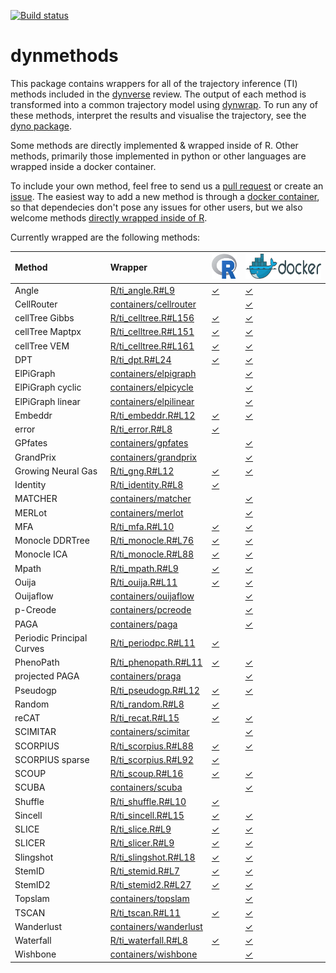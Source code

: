 
<!-- README.md is generated from README.Rmd. Please edit that file -->
[![Build status](https://travis-ci.org/dynverse/dynmethods.svg?branch=master)](https://travis-ci.org/dynverse/dynmethods)

dynmethods
==========

This package contains wrappers for all of the trajectory inference (TI) methods included in the [dynverse](https://www.github.com/dynverse/dynverse) review. The output of each method is transformed into a common trajectory model using [dynwrap](https://www.github.com/dynverse/dynwrap). To run any of these methods, interpret the results and visualise the trajectory, see the [dyno package](https://www.github.com/dynverse/dyno).

Some methods are directly implemented & wrapped inside of R. Other methods, primarily those implemented in python or other languages are wrapped inside a docker container.

To include your own method, feel free to send us a [pull request](https://github.com/dynverse/dynmethods/pulls) or create an [issue](https://github.com/dynverse/dynmethods/issues). The easiest way to add a new method is through a [docker container](https://dynverse.github.io/dynwrap/articles/create_ti_method_docker.html), so that dependecies don't pose any issues for other users, but we also welcome methods [directly wrapped inside of R](https://dynverse.github.io/dynwrap/articles/create_ti_method_r.html).

Currently wrapped are the following methods:

| Method                    | Wrapper                                                                                           | <img src='man/img/r_logo.png' height='40'>                                   | <img src='man/img/docker_logo.png' height='40'>        |
|:--------------------------|:--------------------------------------------------------------------------------------------------|:-----------------------------------------------------------------------------|:-------------------------------------------------------|
| Angle                     | [R/ti\_angle.R\#L9](https://github.com/dynverse/dynmethods/blob/master/R/ti_angle.R#L9)           | [✓](https://github.com/dynverse/dynmethods/blob/master/R/ti_angle.R#L9)      | [✓](https://hub.docker.com/r/dynverse/angle)           |
| CellRouter                | [containers/cellrouter](https://github.com/dynverse/dynmethods/blob/master/containers/cellrouter) |                                                                              | [✓](https://hub.docker.com/r/dynverse/cellrouter)      |
| cellTree Gibbs            | [R/ti\_celltree.R\#L156](https://github.com/dynverse/dynmethods/blob/master/R/ti_celltree.R#L156) | [✓](https://github.com/dynverse/dynmethods/blob/master/R/ti_celltree.R#L156) | [✓](https://hub.docker.com/r/dynverse/celltree_gibbs)  |
| cellTree Maptpx           | [R/ti\_celltree.R\#L151](https://github.com/dynverse/dynmethods/blob/master/R/ti_celltree.R#L151) | [✓](https://github.com/dynverse/dynmethods/blob/master/R/ti_celltree.R#L151) | [✓](https://hub.docker.com/r/dynverse/celltree_maptpx) |
| cellTree VEM              | [R/ti\_celltree.R\#L161](https://github.com/dynverse/dynmethods/blob/master/R/ti_celltree.R#L161) | [✓](https://github.com/dynverse/dynmethods/blob/master/R/ti_celltree.R#L161) | [✓](https://hub.docker.com/r/dynverse/celltree_vem)    |
| DPT                       | [R/ti\_dpt.R\#L24](https://github.com/dynverse/dynmethods/blob/master/R/ti_dpt.R#L24)             | [✓](https://github.com/dynverse/dynmethods/blob/master/R/ti_dpt.R#L24)       | [✓](https://hub.docker.com/r/dynverse/dpt)             |
| ElPiGraph                 | [containers/elpigraph](https://github.com/dynverse/dynmethods/blob/master/containers/elpigraph)   |                                                                              | [✓](https://hub.docker.com/r/dynverse/elpigraph)       |
| ElPiGraph cyclic          | [containers/elpicycle](https://github.com/dynverse/dynmethods/blob/master/containers/elpicycle)   |                                                                              | [✓](https://hub.docker.com/r/dynverse/elpicycle)       |
| ElPiGraph linear          | [containers/elpilinear](https://github.com/dynverse/dynmethods/blob/master/containers/elpilinear) |                                                                              | [✓](https://hub.docker.com/r/dynverse/elpilinear)      |
| Embeddr                   | [R/ti\_embeddr.R\#L12](https://github.com/dynverse/dynmethods/blob/master/R/ti_embeddr.R#L12)     | [✓](https://github.com/dynverse/dynmethods/blob/master/R/ti_embeddr.R#L12)   | [✓](https://hub.docker.com/r/dynverse/embeddr)         |
| error                     | [R/ti\_error.R\#L8](https://github.com/dynverse/dynmethods/blob/master/R/ti_error.R#L8)           | [✓](https://github.com/dynverse/dynmethods/blob/master/R/ti_error.R#L8)      |                                                        |
| GPfates                   | [containers/gpfates](https://github.com/dynverse/dynmethods/blob/master/containers/gpfates)       |                                                                              | [✓](https://hub.docker.com/r/dynverse/gpfates)         |
| GrandPrix                 | [containers/grandprix](https://github.com/dynverse/dynmethods/blob/master/containers/grandprix)   |                                                                              | [✓](https://hub.docker.com/r/dynverse/grandprix)       |
| Growing Neural Gas        | [R/ti\_gng.R\#L12](https://github.com/dynverse/dynmethods/blob/master/R/ti_gng.R#L12)             | [✓](https://github.com/dynverse/dynmethods/blob/master/R/ti_gng.R#L12)       | [✓](https://hub.docker.com/r/dynverse/gng)             |
| Identity                  | [R/ti\_identity.R\#L8](https://github.com/dynverse/dynmethods/blob/master/R/ti_identity.R#L8)     | [✓](https://github.com/dynverse/dynmethods/blob/master/R/ti_identity.R#L8)   |                                                        |
| MATCHER                   | [containers/matcher](https://github.com/dynverse/dynmethods/blob/master/containers/matcher)       |                                                                              | [✓](https://hub.docker.com/r/dynverse/matcher)         |
| MERLot                    | [containers/merlot](https://github.com/dynverse/dynmethods/blob/master/containers/merlot)         |                                                                              | [✓](https://hub.docker.com/r/dynverse/merlot)          |
| MFA                       | [R/ti\_mfa.R\#L10](https://github.com/dynverse/dynmethods/blob/master/R/ti_mfa.R#L10)             | [✓](https://github.com/dynverse/dynmethods/blob/master/R/ti_mfa.R#L10)       | [✓](https://hub.docker.com/r/dynverse/mfa)             |
| Monocle DDRTree           | [R/ti\_monocle.R\#L76](https://github.com/dynverse/dynmethods/blob/master/R/ti_monocle.R#L76)     | [✓](https://github.com/dynverse/dynmethods/blob/master/R/ti_monocle.R#L76)   | [✓](https://hub.docker.com/r/dynverse/monocle_ddrtree) |
| Monocle ICA               | [R/ti\_monocle.R\#L88](https://github.com/dynverse/dynmethods/blob/master/R/ti_monocle.R#L88)     | [✓](https://github.com/dynverse/dynmethods/blob/master/R/ti_monocle.R#L88)   | [✓](https://hub.docker.com/r/dynverse/monocle_ica)     |
| Mpath                     | [R/ti\_mpath.R\#L9](https://github.com/dynverse/dynmethods/blob/master/R/ti_mpath.R#L9)           | [✓](https://github.com/dynverse/dynmethods/blob/master/R/ti_mpath.R#L9)      | [✓](https://hub.docker.com/r/dynverse/mpath)           |
| Ouija                     | [R/ti\_ouija.R\#L11](https://github.com/dynverse/dynmethods/blob/master/R/ti_ouija.R#L11)         | [✓](https://github.com/dynverse/dynmethods/blob/master/R/ti_ouija.R#L11)     | [✓](https://hub.docker.com/r/dynverse/ouija)           |
| Ouijaflow                 | [containers/ouijaflow](https://github.com/dynverse/dynmethods/blob/master/containers/ouijaflow)   |                                                                              | [✓](https://hub.docker.com/r/dynverse/ouijaflow)       |
| p-Creode                  | [containers/pcreode](https://github.com/dynverse/dynmethods/blob/master/containers/pcreode)       |                                                                              | [✓](https://hub.docker.com/r/dynverse/pcreode)         |
| PAGA                      | [containers/paga](https://github.com/dynverse/dynmethods/blob/master/containers/paga)             |                                                                              | [✓](https://hub.docker.com/r/dynverse/paga)            |
| Periodic Principal Curves | [R/ti\_periodpc.R\#L11](https://github.com/dynverse/dynmethods/blob/master/R/ti_periodpc.R#L11)   | [✓](https://github.com/dynverse/dynmethods/blob/master/R/ti_periodpc.R#L11)  |                                                        |
| PhenoPath                 | [R/ti\_phenopath.R\#L11](https://github.com/dynverse/dynmethods/blob/master/R/ti_phenopath.R#L11) | [✓](https://github.com/dynverse/dynmethods/blob/master/R/ti_phenopath.R#L11) | [✓](https://hub.docker.com/r/dynverse/phenopath)       |
| projected PAGA            | [containers/praga](https://github.com/dynverse/dynmethods/blob/master/containers/praga)           |                                                                              | [✓](https://hub.docker.com/r/dynverse/praga)           |
| Pseudogp                  | [R/ti\_pseudogp.R\#L12](https://github.com/dynverse/dynmethods/blob/master/R/ti_pseudogp.R#L12)   | [✓](https://github.com/dynverse/dynmethods/blob/master/R/ti_pseudogp.R#L12)  | [✓](https://hub.docker.com/r/dynverse/pseudogp)        |
| Random                    | [R/ti\_random.R\#L8](https://github.com/dynverse/dynmethods/blob/master/R/ti_random.R#L8)         | [✓](https://github.com/dynverse/dynmethods/blob/master/R/ti_random.R#L8)     |                                                        |
| reCAT                     | [R/ti\_recat.R\#L15](https://github.com/dynverse/dynmethods/blob/master/R/ti_recat.R#L15)         | [✓](https://github.com/dynverse/dynmethods/blob/master/R/ti_recat.R#L15)     | [✓](https://hub.docker.com/r/dynverse/recat)           |
| SCIMITAR                  | [containers/scimitar](https://github.com/dynverse/dynmethods/blob/master/containers/scimitar)     |                                                                              | [✓](https://hub.docker.com/r/dynverse/scimitar)        |
| SCORPIUS                  | [R/ti\_scorpius.R\#L88](https://github.com/dynverse/dynmethods/blob/master/R/ti_scorpius.R#L88)   | [✓](https://github.com/dynverse/dynmethods/blob/master/R/ti_scorpius.R#L88)  | [✓](https://hub.docker.com/r/dynverse/scorpius)        |
| SCORPIUS sparse           | [R/ti\_scorpius.R\#L92](https://github.com/dynverse/dynmethods/blob/master/R/ti_scorpius.R#L92)   | [✓](https://github.com/dynverse/dynmethods/blob/master/R/ti_scorpius.R#L92)  |                                                        |
| SCOUP                     | [R/ti\_scoup.R\#L16](https://github.com/dynverse/dynmethods/blob/master/R/ti_scoup.R#L16)         | [✓](https://github.com/dynverse/dynmethods/blob/master/R/ti_scoup.R#L16)     | [✓](https://hub.docker.com/r/dynverse/scoup)           |
| SCUBA                     | [containers/scuba](https://github.com/dynverse/dynmethods/blob/master/containers/scuba)           |                                                                              | [✓](https://hub.docker.com/r/dynverse/scuba)           |
| Shuffle                   | [R/ti\_shuffle.R\#L10](https://github.com/dynverse/dynmethods/blob/master/R/ti_shuffle.R#L10)     | [✓](https://github.com/dynverse/dynmethods/blob/master/R/ti_shuffle.R#L10)   |                                                        |
| Sincell                   | [R/ti\_sincell.R\#L15](https://github.com/dynverse/dynmethods/blob/master/R/ti_sincell.R#L15)     | [✓](https://github.com/dynverse/dynmethods/blob/master/R/ti_sincell.R#L15)   | [✓](https://hub.docker.com/r/dynverse/sincell)         |
| SLICE                     | [R/ti\_slice.R\#L9](https://github.com/dynverse/dynmethods/blob/master/R/ti_slice.R#L9)           | [✓](https://github.com/dynverse/dynmethods/blob/master/R/ti_slice.R#L9)      | [✓](https://hub.docker.com/r/dynverse/slice)           |
| SLICER                    | [R/ti\_slicer.R\#L9](https://github.com/dynverse/dynmethods/blob/master/R/ti_slicer.R#L9)         | [✓](https://github.com/dynverse/dynmethods/blob/master/R/ti_slicer.R#L9)     | [✓](https://hub.docker.com/r/dynverse/slicer)          |
| Slingshot                 | [R/ti\_slingshot.R\#L18](https://github.com/dynverse/dynmethods/blob/master/R/ti_slingshot.R#L18) | [✓](https://github.com/dynverse/dynmethods/blob/master/R/ti_slingshot.R#L18) | [✓](https://hub.docker.com/r/dynverse/slingshot)       |
| StemID                    | [R/ti\_stemid.R\#L7](https://github.com/dynverse/dynmethods/blob/master/R/ti_stemid.R#L7)         | [✓](https://github.com/dynverse/dynmethods/blob/master/R/ti_stemid.R#L7)     | [✓](https://hub.docker.com/r/dynverse/stemid)          |
| StemID2                   | [R/ti\_stemid2.R\#L27](https://github.com/dynverse/dynmethods/blob/master/R/ti_stemid2.R#L27)     | [✓](https://github.com/dynverse/dynmethods/blob/master/R/ti_stemid2.R#L27)   | [✓](https://hub.docker.com/r/dynverse/stemid2)         |
| Topslam                   | [containers/topslam](https://github.com/dynverse/dynmethods/blob/master/containers/topslam)       |                                                                              | [✓](https://hub.docker.com/r/dynverse/topslam)         |
| TSCAN                     | [R/ti\_tscan.R\#L11](https://github.com/dynverse/dynmethods/blob/master/R/ti_tscan.R#L11)         | [✓](https://github.com/dynverse/dynmethods/blob/master/R/ti_tscan.R#L11)     | [✓](https://hub.docker.com/r/dynverse/tscan)           |
| Wanderlust                | [containers/wanderlust](https://github.com/dynverse/dynmethods/blob/master/containers/wanderlust) |                                                                              | [✓](https://hub.docker.com/r/dynverse/wanderlust)      |
| Waterfall                 | [R/ti\_waterfall.R\#L8](https://github.com/dynverse/dynmethods/blob/master/R/ti_waterfall.R#L8)   | [✓](https://github.com/dynverse/dynmethods/blob/master/R/ti_waterfall.R#L8)  | [✓](https://hub.docker.com/r/dynverse/waterfall)       |
| Wishbone                  | [containers/wishbone](https://github.com/dynverse/dynmethods/blob/master/containers/wishbone)     |                                                                              | [✓](https://hub.docker.com/r/dynverse/wishbone)        |
